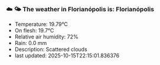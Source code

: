 ### ☁️ 🌤️  The weather in Florianópolis is: Florianópolis

- Temperature: 19.79°C
- On flesh: 19.7°C
- Relative air humidity: 72%
- Rain: 0.0 mm
- Description: Scattered clouds
- last updated: 2025-10-15T22:15:01.836376
